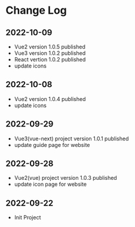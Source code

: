 # Change Log

## 2022-10-09
- Vue2 version 1.0.5 published
- Vue3 version 1.0.2 published
- React vertion 1.0.2 published
- update icons

## 2022-10-08
- Vue2 version 1.0.4 published
- update icons

## 2022-09-29
- Vue3(vue-next) project version 1.0.1 published
- update guide page for website

## 2022-09-28
- Vue2(vue) project version 1.0.3 published
- update icon page for website

## 2022-09-22
- Init Project